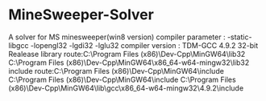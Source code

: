 # MineSweeper-Solver
A solver for MS minesweeper(win8 version)
compiler parameter : -static-libgcc -lopengl32 -lgdi32 -lglu32
compiler version : TDM-GCC 4.9.2 32-bit Realease
library route:C:\Program Files (x86)\Dev-Cpp\MinGW64\lib32
              C:\Program Files (x86)\Dev-Cpp\MinGW64\x86_64-w64-mingw32\lib32
include route:C:\Program Files (x86)\Dev-Cpp\MinGW64\include
              C:\Program Files (x86)\Dev-Cpp\MinGW64\include
              C:\Program Files (x86)\Dev-Cpp\MinGW64\lib\gcc\x86_64-w64-mingw32\4.9.2\include

